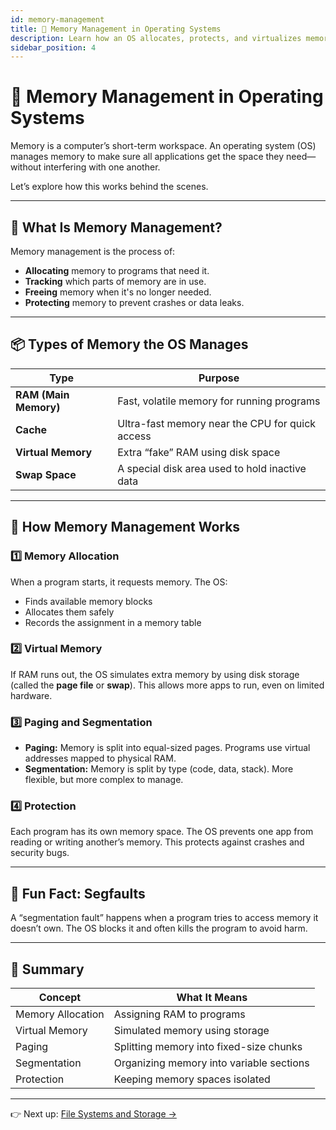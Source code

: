 ```yaml
---
id: memory-management
title: 🧠 Memory Management in Operating Systems
description: Learn how an OS allocates, protects, and virtualizes memory for applications and processes.
sidebar_position: 4
---
```


# 🧠 Memory Management in Operating Systems

Memory is a computer’s short-term workspace. An operating system (OS) manages memory to make sure all applications get the space they need—without interfering with one another.

Let’s explore how this works behind the scenes.

---

## 🔄 What Is Memory Management?

Memory management is the process of:
- **Allocating** memory to programs that need it.
- **Tracking** which parts of memory are in use.
- **Freeing** memory when it's no longer needed.
- **Protecting** memory to prevent crashes or data leaks.

---

## 📦 Types of Memory the OS Manages

| Type             | Purpose                                       |
|------------------|-----------------------------------------------|
| **RAM (Main Memory)**  | Fast, volatile memory for running programs     |
| **Cache**         | Ultra-fast memory near the CPU for quick access |
| **Virtual Memory**| Extra “fake” RAM using disk space             |
| **Swap Space**    | A special disk area used to hold inactive data |

---

## 🚀 How Memory Management Works

### 1️⃣ Memory Allocation
When a program starts, it requests memory. The OS:
- Finds available memory blocks
- Allocates them safely
- Records the assignment in a memory table

### 2️⃣ Virtual Memory
If RAM runs out, the OS simulates extra memory by using disk storage (called the **page file** or **swap**). This allows more apps to run, even on limited hardware.

### 3️⃣ Paging and Segmentation
- **Paging:** Memory is split into equal-sized pages. Programs use virtual addresses mapped to physical RAM.
- **Segmentation:** Memory is split by type (code, data, stack). More flexible, but more complex to manage.

### 4️⃣ Protection
Each program has its own memory space. The OS prevents one app from reading or writing another’s memory. This protects against crashes and security bugs.

---

## 🧪 Fun Fact: Segfaults

A “segmentation fault” happens when a program tries to access memory it doesn’t own. The OS blocks it and often kills the program to avoid harm.

---

## 🧠 Summary

| Concept            | What It Means                               |
|--------------------|---------------------------------------------|
| Memory Allocation  | Assigning RAM to programs                   |
| Virtual Memory     | Simulated memory using storage              |
| Paging             | Splitting memory into fixed-size chunks     |
| Segmentation       | Organizing memory into variable sections    |
| Protection         | Keeping memory spaces isolated              |

---

👉 Next up: [File Systems and Storage →](./file-systems)
